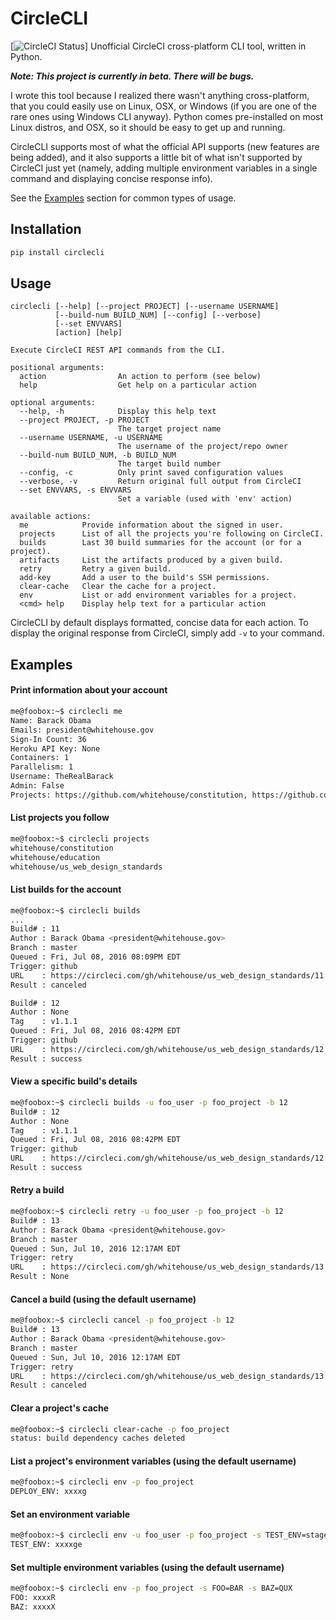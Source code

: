 # CircleCLI
[![CircleCI Status](https://circleci.com/gh/TheRealJoeLinux/circlecli.svg?style=shield&circle-token=5d41a4ad3ebf7b82cb08ff2b0539cf1acb2dfed9)]
Unofficial CircleCI cross-platform CLI tool, written in Python.

**_Note: This project is currently in beta. There will be bugs._**

I wrote this tool because I realized there wasn't anything cross-platform, that you could easily use on Linux, OSX, or Windows (if you are one of the rare ones using Windows CLI anyway). Python comes pre-installed on most Linux distros, and OSX, so it should be easy to get up and running.

CircleCLI supports most of what the official API supports (new features are being added), and it also supports a little bit of what isn't supported by CircleCI just yet (namely, adding multiple environment variables in a single command and displaying concise response info).

See the [Examples](#examples) section for common types of usage.

## Installation
```bash
pip install circlecli
```

## Usage
```
circlecli [--help] [--project PROJECT] [--username USERNAME]
          [--build-num BUILD_NUM] [--config] [--verbose]
          [--set ENVVARS]
          [action] [help]
  
Execute CircleCI REST API commands from the CLI.
  
positional arguments:
  action                An action to perform (see below)
  help                  Get help on a particular action
  
optional arguments:
  --help, -h            Display this help text
  --project PROJECT, -p PROJECT
                        The target project name
  --username USERNAME, -u USERNAME
                        The username of the project/repo owner
  --build-num BUILD_NUM, -b BUILD_NUM
                        The target build number
  --config, -c          Only print saved configuration values
  --verbose, -v         Return original full output from CircleCI
  --set ENVVARS, -s ENVVARS
                        Set a variable (used with 'env' action)
  
available actions:
  me            Provide information about the signed in user.
  projects      List of all the projects you're following on CircleCI.
  builds        Last 30 build summaries for the account (or for a project).
  artifacts     List the artifacts produced by a given build.
  retry         Retry a given build.
  add-key       Add a user to the build's SSH permissions.
  clear-cache   Clear the cache for a project.
  env           List or add environment variables for a project.
  <cmd> help    Display help text for a particular action
```
CircleCLI by default displays formatted, concise data for each action.
To display the original response from CircleCI, simply add `-v` to your command.

## Examples
#### Print information about your account
```bash
me@foobox:~$ circlecli me
Name: Barack Obama
Emails: president@whitehouse.gov
Sign-In Count: 36
Heroku API Key: None
Containers: 1
Parallelism: 1
Username: TheRealBarack
Admin: False
Projects: https://github.com/whitehouse/constitution, https://github.com/whitehouse/education, https://github.com/whitehouse/us_web_design_standards
```
#### List projects you follow
```bash
me@foobox:~$ circlecli projects
whitehouse/constitution
whitehouse/education
whitehouse/us_web_design_standards
```
#### List builds for the account
```bash
me@foobox:~$ circlecli builds
...
Build# : 11
Author : Barack Obama <president@whitehouse.gov>
Branch : master
Queued : Fri, Jul 08, 2016 08:09PM EDT
Trigger: github
URL    : https://circleci.com/gh/whitehouse/us_web_design_standards/11
Result : canceled

Build# : 12
Author : None
Tag    : v1.1.1
Queued : Fri, Jul 08, 2016 08:42PM EDT
Trigger: github
URL    : https://circleci.com/gh/whitehouse/us_web_design_standards/12
Result : success
```
#### View a specific build's details
```bash
me@foobox:~$ circlecli builds -u foo_user -p foo_project -b 12
Build# : 12
Author : None
Tag    : v1.1.1
Queued : Fri, Jul 08, 2016 08:42PM EDT
Trigger: github
URL    : https://circleci.com/gh/whitehouse/us_web_design_standards/12
Result : success
```
#### Retry a build
```bash
me@foobox:~$ circlecli retry -u foo_user -p foo_project -b 12
Build# : 13
Author : Barack Obama <president@whitehouse.gov>
Branch : master
Queued : Sun, Jul 10, 2016 12:17AM EDT
Trigger: retry
URL    : https://circleci.com/gh/whitehouse/us_web_design_standards/13
Result : None
```
#### Cancel a build (using the default username)
```bash
me@foobox:~$ circlecli cancel -p foo_project -b 12
Build# : 13
Author : Barack Obama <president@whitehouse.gov>
Branch : master
Queued : Sun, Jul 10, 2016 12:17AM EDT
Trigger: retry
URL    : https://circleci.com/gh/whitehouse/us_web_design_standards/13
Result : canceled
```
#### Clear a project's cache
```bash
me@foobox:~$ circlecli clear-cache -p foo_project
status: build dependency caches deleted
```
#### List a project's environment variables (using the default username)
```bash
me@foobox:~$ circlecli env -p foo_project
DEPLOY_ENV: xxxxg
```
#### Set an environment variable
```bash
me@foobox:~$ circlecli env -u foo_user -p foo_project -s TEST_ENV=stage
TEST_ENV: xxxxge
```
#### Set multiple environment variables (using the default username)
```bash
me@foobox:~$ circlecli env -p foo_project -s FOO=BAR -s BAZ=QUX
FOO: xxxxR
BAZ: xxxxX
```
